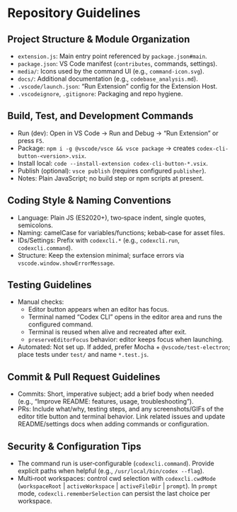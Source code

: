 # Repository Guidelines

## Project Structure & Module Organization
- `extension.js`: Main entry point referenced by `package.json#main`.
- `package.json`: VS Code manifest (`contributes`, commands, settings).
- `media/`: Icons used by the command UI (e.g., `command-icon.svg`).
- `docs/`: Additional documentation (e.g., `codebase_analysis.md`).
- `.vscode/launch.json`: “Run Extension” config for the Extension Host.
- `.vscodeignore`, `.gitignore`: Packaging and repo hygiene.

## Build, Test, and Development Commands
- Run (dev): Open in VS Code → Run and Debug → “Run Extension” or press `F5`.
- Package: `npm i -g @vscode/vsce && vsce package` → creates `codex-cli-button-<version>.vsix`.
- Install local: `code --install-extension codex-cli-button-*.vsix`.
- Publish (optional): `vsce publish` (requires configured `publisher`).
- Notes: Plain JavaScript; no build step or npm scripts at present.

## Coding Style & Naming Conventions
- Language: Plain JS (ES2020+), two‑space indent, single quotes, semicolons.
- Naming: camelCase for variables/functions; kebab‑case for asset files.
- IDs/Settings: Prefix with `codexcli.*` (e.g., `codexcli.run`, `codexcli.command`).
- Structure: Keep the extension minimal; surface errors via `vscode.window.showErrorMessage`.

## Testing Guidelines
- Manual checks:
  - Editor button appears when an editor has focus.
  - Terminal named “Codex CLI” opens in the editor area and runs the configured command.
  - Terminal is reused when alive and recreated after exit.
  - `preserveEditorFocus` behavior: editor keeps focus when launching.
- Automated: Not set up. If added, prefer Mocha + `@vscode/test-electron`; place tests under `test/` and name `*.test.js`.

## Commit & Pull Request Guidelines
- Commits: Short, imperative subject; add a brief body when needed (e.g., “Improve README: features, usage, troubleshooting”).
- PRs: Include what/why, testing steps, and any screenshots/GIFs of the editor title button and terminal behavior. Link related issues and update README/settings docs when adding commands or configuration.

## Security & Configuration Tips
- The command run is user‑configurable (`codexcli.command`). Provide explicit paths when helpful (e.g., `/usr/local/bin/codex --flag`).
- Multi‑root workspaces: control cwd selection with `codexcli.cwdMode` (`workspaceRoot` | `activeWorkspace` | `activeFileDir` | `prompt`). In `prompt` mode, `codexcli.rememberSelection` can persist the last choice per workspace.
